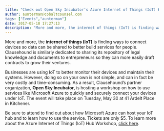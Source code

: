 ```yaml
---
title: "Check out Open Sky Incubator’s Azure Internet of Things (IoT) Hub Workshop on May 30!"
author: aunterman@cobaltcounsel.com
tags: ["Events","aunterman"]
date: 2017-05-18 17:27:13
description: "More and more, the internet of things (IoT) is finding ways to connect devices so data can be shared to better build services for people. Clausehound is similarly dedicated to sharing its repository of legal knowledge and documents to entrepreneurs so they can more easily draft contracts to grow their ventures."
---
```




More and more, the **internet of things (IoT)** is finding ways to connect devices so data can be shared to better build services for people. Clausehound is similarly dedicated to sharing its repository of legal knowledge and documents to entrepreneurs so they can more easily draft contracts to grow their ventures. 

Businesses are using IoT to better monitor their devices and maintain their systems. However, doing so on your own is not simple, and can in fact be very costly and time-consuming. As a result, Clausehound’s partner organization, **Open Sky Incubator**, is hosting a workshop on how to use services like Microsoft Azure to quickly and securely connect your devices under IoT. The event will take place on Tuesday, May 30 at 41 Ardelt Place in Kitchener. 

Be sure to attend to find out about how Microsoft Azure can host your IoT hub and to learn how to use the service. Tickets are only $5. 
To learn more about the Azure Internet of Things (IoT) Hub Workshop, [click here](https://www.eventbrite.ca/e/azure-internet-of-things-iot-hub-workshop-tickets-34460516332?utm_content=bufferf8647&amp;utm_medium=social&amp;utm_source=facebook.com&amp;utm_campaign=buffer). 
